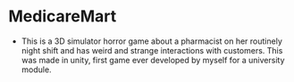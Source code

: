 # MedicareMart
- This is a 3D simulator horror game about a pharmacist on her routinely night shift and has weird and strange interactions with customers. This was made in unity, first game ever developed by myself for a university module.
